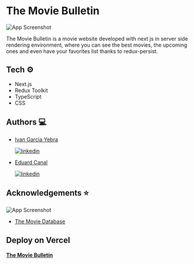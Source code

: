 # The Movie Bulletin
![App Screenshot](https://raw.githubusercontent.com/yebrai/the-movie-bulletin/main/assets/image/TMBulletin.png)

The Movie Bulletin is a movie website developed with next js in server side rendering environment, where you can see the best movies, the upcoming ones and even have your favorites list thanks to redux-persist.


## Tech ⚙️

* Next.js
* Redux Toolkit
* TypeScript
* CSS

## Authors 💻

- [Ivan Garcia Yebra](https://github.com/yebrai)

  [![linkedin](https://img.shields.io/badge/linkedin-0A66C2?style=for-the-badge&logo=linkedin&logoColor=white)](https://www.linkedin.com/)

- [Eduard Canal](https://github.com/eduacan)

  [![linkedin](https://img.shields.io/badge/linkedin-0A66C2?style=for-the-badge&logo=linkedin&logoColor=white)](https://www.linkedin.com/)
 
## Acknowledgements ⭐
![App Screenshot](https://raw.githubusercontent.com/yebrai/the-movie-bulletin/main/assets/image/tmdb.svg)

 - [The Movie Database](https://awesomeopensource.com/project/elangosundar/awesome-README-templates)
## Deploy on Vercel

#### [The Movie Bulletin](https://the-movie-bulletin.vercel.app/)